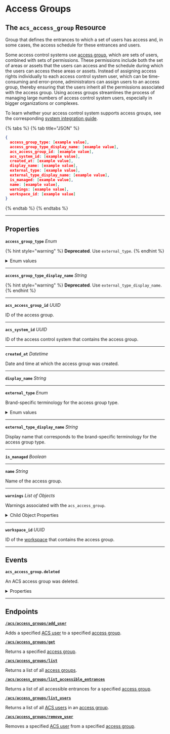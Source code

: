 # Access Groups

## The `acs_access_group` Resource

Group that defines the entrances to which a set of users has access and, in some cases, the access schedule for these entrances and users.

Some access control systems use [access group](https://docs.seam.co/latest/capability-guides/access-systems/assigning-users-to-access-groups), which are sets of users, combined with sets of permissions. These permissions include both the set of areas or assets that the users can access and the schedule during which the users can access these areas or assets. Instead of assigning access rights individually to each access control system user, which can be time-consuming and error-prone, administrators can assign users to an access group, thereby ensuring that the users inherit all the permissions associated with the access group. Using access groups streamlines the process of managing large numbers of access control system users, especially in bigger organizations or complexes.

To learn whether your access control system supports access groups, see the corresponding [system integration guide](../../../device-and-system-integration-guides/overview.md#access-control-systems).

{% tabs %}
{% tab title="JSON" %}
```json
{
  access_group_type: [example value],
  access_group_type_display_name: [example value],
  acs_access_group_id: [example value],
  acs_system_id: [example value],
  created_at: [example value],
  display_name: [example value],
  external_type: [example value],
  external_type_display_name: [example value],
  is_managed: [example value],
  name: [example value],
  warnings: [example value],
  workspace_id: [example value]
}
```
{% endtab %}
{% endtabs %}

---

## Properties

**`access_group_type`** *Enum*

{% hint style="warning" %}
**Deprecated**. Use `external_type`.
{% endhint %}

<details>

<summary>Enum values</summary>

- `pti_unit`
- `pti_access_level`
- `salto_ks_access_group`
- `brivo_group`
- `salto_space_group`
- `dormakaba_community_access_group`
</details>


---

**`access_group_type_display_name`** *String*

{% hint style="warning" %}
**Deprecated**. Use `external_type_display_name`.
{% endhint %}


---

**`acs_access_group_id`** *UUID*

ID of the access group.


---

**`acs_system_id`** *UUID*

ID of the access control system that contains the access group.


---

**`created_at`** *Datetime*

Date and time at which the access group was created.


---

**`display_name`** *String*


---

**`external_type`** *Enum*

Brand-specific terminology for the access group type.

<details>

<summary>Enum values</summary>

- `pti_unit`
- `pti_access_level`
- `salto_ks_access_group`
- `brivo_group`
- `salto_space_group`
- `dormakaba_community_access_group`
</details>


---

**`external_type_display_name`** *String*

Display name that corresponds to the brand-specific terminology for the access group type.


---

**`is_managed`** *Boolean*


---

**`name`** *String*

Name of the access group.


---

**`warnings`** *List* *of Objects*

Warnings associated with the `acs_access_group`.

<details>

<summary>Child Object Properties</summary>

- <strong><code>created_at</code></strong> <i>Datetime</i>

  Date and time at which Seam created the warning.



- <strong><code>message</code></strong> <i>String</i>

  Detailed description of the warning. Provides insights into the issue and potentially how to rectify it.



- <strong><code>warning_code</code></strong> <i>String</i>

  Unique identifier of the type of warning. Enables quick recognition and categorization of the issue.


</details>


---

**`workspace_id`** *UUID*

ID of the [workspace](../../../core-concepts/workspaces/README.md) that contains the access group.


---


## Events

**`acs_access_group.deleted`**

An ACS access group was deleted.

<details>

<summary>Properties</summary>

- <strong><code>acs_access_group_id</code></strong> <i>UUID</i>



- <strong><code>acs_system_id</code></strong> <i>UUID</i>

  ID of the [ACS system](https://docs.seam.co/latest/capability-guides/access-systems).



- <strong><code>connected_account_id</code></strong> <i>UUID</i>

  ID of the [connected account](../../../core-concepts/connected-accounts/README.md).



- <strong><code>created_at</code></strong> <i>Datetime</i>

  Date and time at which the event was created.



- <strong><code>event_id</code></strong> <i>UUID</i>

  ID of the event.



- <strong><code>event_type</code></strong> <i>String</i>



- <strong><code>occurred_at</code></strong> <i>Datetime</i>

  Date and time at which the event occurred.



- <strong><code>workspace_id</code></strong> <i>UUID</i>

  ID of the [workspace](../../../core-concepts/workspaces/README.md).


</details>

---

## Endpoints


[**`/acs/access_groups/add_user`**](./add_user.md)

Adds a specified [ACS user](https://docs.seam.co/latest/capability-guides/access-systems/user-management) to a specified [access group](https://docs.seam.co/latest/capability-guides/access-systems/assigning-users-to-access-groups).


[**`/acs/access_groups/get`**](./get.md)

Returns a specified [access group](https://docs.seam.co/latest/capability-guides/access-systems/assigning-users-to-access-groups).


[**`/acs/access_groups/list`**](./list.md)

Returns a list of all [access groups](https://docs.seam.co/latest/capability-guides/access-systems/assigning-users-to-access-groups).


[**`/acs/access_groups/list_accessible_entrances`**](./list_accessible_entrances.md)

Returns a list of all accessible entrances for a specified [access group](https://docs.seam.co/latest/capability-guides/access-systems/assigning-users-to-access-groups).


[**`/acs/access_groups/list_users`**](./list_users.md)

Returns a list of all [ACS users](https://docs.seam.co/latest/capability-guides/access-systems/user-management) in an [access group](https://docs.seam.co/latest/capability-guides/access-systems/assigning-users-to-access-groups).


[**`/acs/access_groups/remove_user`**](./remove_user.md)

Removes a specified [ACS user](https://docs.seam.co/latest/capability-guides/access-systems/user-management) from a specified [access group](https://docs.seam.co/latest/capability-guides/access-systems/assigning-users-to-access-groups).


